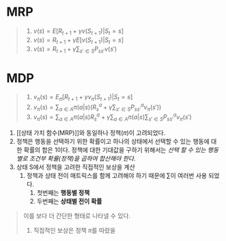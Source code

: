 # MRP
> 1. $v(s) = E[R_{t+1} + \gamma v(S_{t+1}) | S_t = s]$
> 2. $v(s) = R_{t+1} + \gamma E[v(S_{t+1})|S_t = s]$
> 3. $v(s) = R_{t+1} + \gamma\sum_{s' \in S}P_{ss'}v(s')$
# MDP
> 1. $v_{\pi}(s) = E_{\pi}[R_{t+1} + \gamma v_{\pi}(S_{t+1}) | S_t = s]$
> 2. $v_{\pi}(s) = \sum_{a \in A}\pi(a | s)\left (R^a_s + \gamma \sum_{s' \in S} P^a_{ss'}v_{\pi}(s')\right)$
> 3. $v_{\pi}(s) = \sum_{a \in A}\pi(a | s)R^a_s + \gamma\sum_{a \in A}\pi(a | s)\sum_{s' \in S}P^a_{ss'}v_{\pi}(s')$

1. [[상태 가치 함수(MRP)]]와 동일하나 정책($\pi$)이 고려되었다.
2. 정책은 행동을 선택하기 위한 확률이고 하나의 상태에서 선택할 수 있는 행동에 대한 확률의 합은 1이다. 정책에 대한 기대값을 구하기 위해서는 *선택 할 수 있는 행동별로 조건부 확률(정책)을 곱하여 합산해야 한다.*
3. 상태 S에서 정책을 고려한 직접적인 보상을 계산
	1. 정책과 상태 전이 매트릭스를 함께 고려해야 하기 때문에 $\sum$이 여러번 사용 되었다.
		1. 첫번째는 **행동별 정책**
		2. 두번째는 **상태별 전이 확률**

> 이를 보다 더 간단한 형태로 나타낼 수 있다.
> 1. 직접적인 보상은 정책 $\pi$를 따랐을 